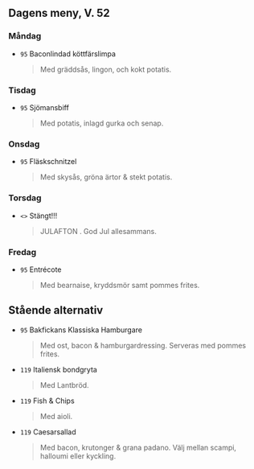 ## Dagens meny, V. 52

### Måndag

* `95` Baconlindad köttfärslimpa
  > Med gräddsås, lingon, och kokt potatis.

### Tisdag

* `95` Sjömansbiff
  > Med potatis, inlagd gurka och senap.

### Onsdag

* `95` Fläskschnitzel
  > Med skysås, gröna ärtor & stekt potatis.

### Torsdag

* `<>` Stängt!!!
  > JULAFTON . God Jul allesammans.

### Fredag

* `95` Entrécote  
  > Med bearnaise, kryddsmör samt pommes frites.


## Stående alternativ

* `95` Bakfickans Klassiska Hamburgare
  > Med ost, bacon & hamburgardressing. Serveras med pommes frites.

* `119` Italiensk bondgryta
  > Med Lantbröd.

* `119` Fish & Chips 
  > Med aioli.

* `119` Caesarsallad
  > Med bacon, krutonger & grana padano. Välj mellan scampi, halloumi eller kyckling.
